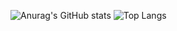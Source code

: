 ![Anurag's GitHub stats](https://github-readme-stats.vercel.app/api?username=JvMapote&theme=dark&show_icons=true) ![Top Langs](https://github-readme-stats.vercel.app/api/top-langs/?username=JvMapote&theme=dark&show)

